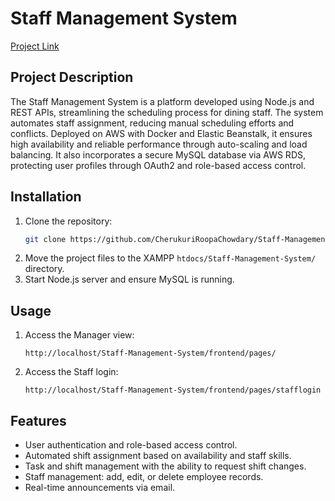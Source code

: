 # Staff Management System 

[Project Link](https://github.com/CherukuriRoopaChowdary/Staff-Management-System)

## Project Description
The Staff Management System is a platform developed using Node.js and REST APIs, streamlining the scheduling process for dining staff. The system automates staff assignment, reducing manual scheduling efforts and conflicts. Deployed on AWS with Docker and Elastic Beanstalk, it ensures high availability and reliable performance through auto-scaling and load balancing. It also incorporates a secure MySQL database via AWS RDS, protecting user profiles through OAuth2 and role-based access control.

## Installation
1. Clone the repository:
    ```bash
    git clone https://github.com/CherukuriRoopaChowdary/Staff-Management-System.git
    ```
2. Move the project files to the XAMPP `htdocs/Staff-Management-System/` directory.
3. Start Node.js server and ensure MySQL is running.

## Usage
1. Access the Manager view:
    ```
    http://localhost/Staff-Management-System/frontend/pages/
    ```
2. Access the Staff login:
    ```
    http://localhost/Staff-Management-System/frontend/pages/stafflogin
    ```

## Features
- User authentication and role-based access control.
- Automated shift assignment based on availability and staff skills.
- Task and shift management with the ability to request shift changes.
- Staff management: add, edit, or delete employee records.
- Real-time announcements via email.